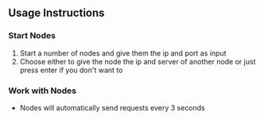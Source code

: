 ## Usage Instructions

### Start Nodes

1. Start a number of nodes and give them the ip and port as input
1. Choose either to give the node the ip and server of another node or just press enter if you don't want to

### Work with Nodes
* Nodes will automatically send requests every 3 seconds